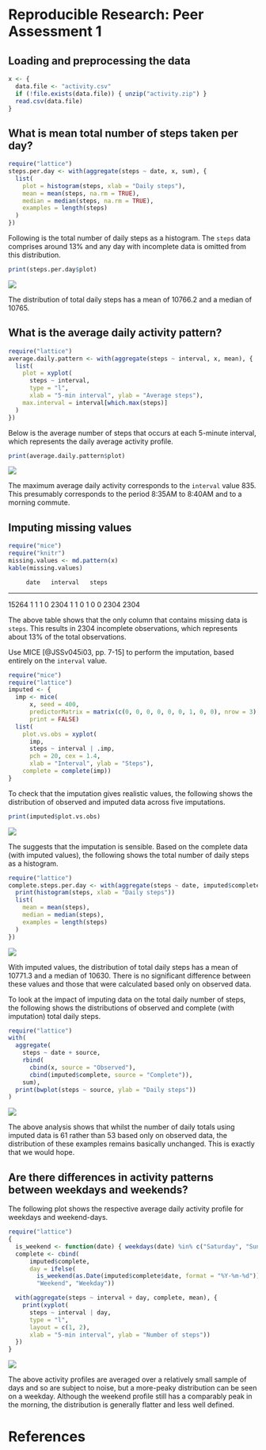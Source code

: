 # Reproducible Research: Peer Assessment 1




## Loading and preprocessing the data


```r
x <- {
  data.file <- "activity.csv"
  if (!file.exists(data.file)) { unzip("activity.zip") }
  read.csv(data.file)
}
```


## What is mean total number of steps taken per day?
  

```r
require("lattice")
steps.per.day <- with(aggregate(steps ~ date, x, sum), {
  list(
    plot = histogram(steps, xlab = "Daily steps"),
    mean = mean(steps, na.rm = TRUE),
    median = median(steps, na.rm = TRUE),
    examples = length(steps)
  )
})
```

Following is the total number of daily steps as a histogram. The `steps` data
comprises around 13% and any day
with incomplete data is omitted from this distribution.


```r
print(steps.per.day$plot)
```

![](PA1_template_files/figure-html/steps_per_day_plot-1.png)<!-- -->

The distribution of total daily steps has a mean of
10766.2 and a median of
10765.

## What is the average daily activity pattern?


```r
require("lattice")
average.daily.pattern <- with(aggregate(steps ~ interval, x, mean), {
  list(
    plot = xyplot(
      steps ~ interval,
      type = "l",
      xlab = "5-min interval", ylab = "Average steps"),
    max.interval = interval[which.max(steps)]
  )
})
```

Below is the average number of steps that occurs at each 5-minute interval,
which represents the daily average activity profile.


```r
print(average.daily.pattern$plot)
```

![](PA1_template_files/figure-html/average_daily_pattern_plot-1.png)<!-- -->

The maximum average daily activity corresponds to the `interval` value
835. This presumably corresponds to the
period 8:35AM to 8:40AM and to a morning commute.

## Imputing missing values


```r
require("mice")
require("knitr")
missing.values <- md.pattern(x)
kable(missing.values)
```

         date   interval   steps       
------  -----  ---------  ------  -----
15264       1          1       1      0
2304        1          1       0      1
            0          0    2304   2304

The above table shows that the only column that contains missing data is
`steps`. This results in 2304 incomplete observations, which
represents about 13% of the total
observations.

Use MICE [@JSSv045i03, pp. 7-15] to perform the imputation, based entirely on
the `interval` value.


```r
require("mice")
require("lattice")
imputed <- {
  imp <- mice(
      x, seed = 400,
      predictorMatrix = matrix(c(0, 0, 0, 0, 0, 0, 1, 0, 0), nrow = 3),
      print = FALSE)
  list(
    plot.vs.obs = xyplot(
      imp,
      steps ~ interval | .imp,
      pch = 20, cex = 1.4,
      xlab = "Interval", ylab = "Steps"),
    complete = complete(imp))
}
```

To check that the imputation gives realistic values, the following shows the
distribution of observed and imputed data across five imputations.


```r
print(imputed$plot.vs.obs)
```

![](PA1_template_files/figure-html/imputation_vs_obs-1.png)<!-- -->

The suggests that the imputation is sensible. Based on the complete data (with
imputed values), the following shows the total number of daily steps as a
histogram.


```r
require("lattice")
complete.steps.per.day <- with(aggregate(steps ~ date, imputed$complete, sum), {
  print(histogram(steps, xlab = "Daily steps"))
  list(
    mean = mean(steps),
    median = median(steps),
    examples = length(steps)
  )
})
```

![](PA1_template_files/figure-html/complete_steps_per_day-1.png)<!-- -->

With imputed values, the distribution of total daily steps has a mean of
10771.3 and a median of
10630. There is no significant difference between
these values and those that were calculated based only on observed data.

To look at the  impact of imputing data on the total daily number of steps, the
following shows the distributions of observed and complete (with imputation)
total daily steps.


```r
require("lattice")
with(
  aggregate(
    steps ~ date + source,
    rbind(
      cbind(x, source = "Observed"),
      cbind(imputed$complete, source = "Complete")),
    sum),
  print(bwplot(steps ~ source, ylab = "Daily steps"))
)
```

![](PA1_template_files/figure-html/steps_per_day_obs_vs_comp-1.png)<!-- -->

The above analysis shows that whilst the number of daily totals using imputed
data is 61 rather than
53 based only on observed data, the distribution of
these examples remains basically unchanged. This is exactly that we would hope.

## Are there differences in activity patterns between weekdays and weekends?

The following plot shows the respective average daily activity profile for
weekdays and weekend-days.


```r
require("lattice")
{
  is_weekend <- function(date) { weekdays(date) %in% c("Saturday", "Sunday") }
  complete <- cbind(
      imputed$complete,
      day = ifelse(
        is_weekend(as.Date(imputed$complete$date, format = "%Y-%m-%d")),
        "Weekend", "Weekday"))

  with(aggregate(steps ~ interval + day, complete, mean), {
    print(xyplot(
      steps ~ interval | day,
      type = "l",
      layout = c(1, 2),
      xlab = "5-min interval", ylab = "Number of steps"))
  })
}
```

![](PA1_template_files/figure-html/dow_comparison-1.png)<!-- -->

The above activity profiles are averaged over a relatively small sample of days
and so are subject to noise, but a more-peaky distribution can be seen on a
weekday. Although the weekend profile still has a comparably peak in the
morning, the distribution is generally flatter and less well defined.

# References
